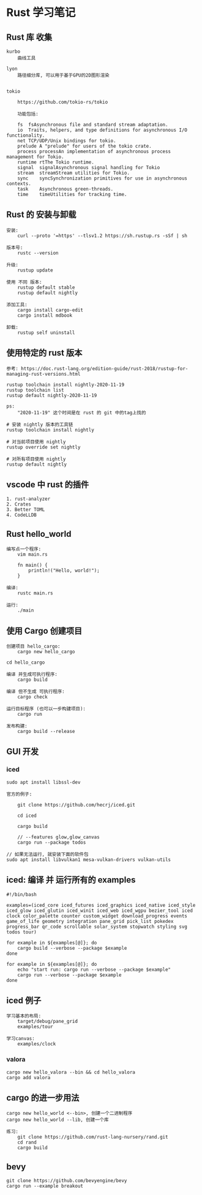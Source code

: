# Rust 学习笔记

## Rust 库 收集

    kurbo
        曲线工具

    lyon
        路径细分库, 可以用于基于GPU的2D图形渲染


    tokio

        https://github.com/tokio-rs/tokio

        功能包括:

        fs	fsAsynchronous file and standard stream adaptation.
        io	Traits, helpers, and type definitions for asynchronous I/O functionality.
        net	TCP/UDP/Unix bindings for tokio.
        prelude	A "prelude" for users of the tokio crate.
        process	processAn implementation of asynchronous process management for Tokio.
        runtime	rtThe Tokio runtime.
        signal	signalAsynchronous signal handling for Tokio
        stream	streamStream utilities for Tokio.
        sync	syncSynchronization primitives for use in asynchronous contexts.
        task	Asynchronous green-threads.
        time	timeUtilities for tracking time.

## Rust 的 安装与卸载

    安装:
        curl --proto '=https' --tlsv1.2 https://sh.rustup.rs -sSf | sh

    版本号:
        rustc --version

    升级:
        rustup update

    使用 不同 版本:
        rustup default stable
        rustup default nightly

    添加工具:
        cargo install cargo-edit
        cargo install mdbook

    卸载:
        rustup self uninstall


## 使用特定的 rust 版本

    参考: https://doc.rust-lang.org/edition-guide/rust-2018/rustup-for-managing-rust-versions.html

    rustup toolchain install nightly-2020-11-19
    rustup toolchain list
    rustup default nightly-2020-11-19

    ps:
        "2020-11-19" 这个时间是在 rust 的 git 中的tag上找的

    # 安装 nightly 版本的工具链
    rustup toolchain install nightly

    # 对当前项目使用 nightly
    rustup override set nightly

    # 对所有项目使用 nightly
    rustup default nightly


## vscode 中 rust 的插件

    1. rust-analyzer
    2. Crates
    3. Better TOML
    4. CodeLLDB

## Rust hello_world

    编写点一个程序:
        vim main.rs

        fn main() {
            println!("Hello, world!");
        }

    编译:
        rustc main.rs

    运行:
        ./main

## 使用 Cargo 创建项目

    创建项目 hello_cargo:
        cargo new hello_cargo

    cd hello_cargo

    编译 并生成可执行程序:
        cargo build

    编译 但不生成 可执行程序:
        cargo check

    运行目标程序 (也可以一步构建项目):
        cargo run

    发布构建:
        cargo build --release

## GUI 开发

### iced

    sudo apt install libssl-dev

    官方的例子:

        git clone https://github.com/hecrj/iced.git

        cd iced

        cargo build

        // --features glow,glow_canvas
        cargo run --package todos

    // 如果无法运行, 就安装下面的软件包
    sudo apt install libvulkan1 mesa-vulkan-drivers vulkan-utils

## iced: 编译 并 运行所有的 examples

    #!/bin/bash

    examples=(iced_core iced_futures iced_graphics iced_native iced_style iced_glow iced_glutin iced_winit iced_web iced_wgpu bezier_tool iced clock color_palette counter custom_widget download_progress events game_of_life geometry integration pane_grid pick_list pokedex progress_bar qr_code scrollable solar_system stopwatch styling svg todos tour)

    for example in ${examples[@]}; do
        cargo build --verbose --package $example
    done

    for example in ${examples[@]}; do
        echo "start run: cargo run --verbose --package $example"
        cargo run --verbose --package $example
    done


## iced 例子

    学习基本的布局:
        target/debug/pane_grid
        examples/tour

    学习canvas:
        examples/clock

### valora

    cargo new hello_valora --bin && cd hello_valora
    cargo add valora

## cargo 的进一步用法

    cargo new hello_world <--bin>, 创建一个二进制程序
    cargo new hello_world --lib, 创建一个库

    练习:
        git clone https://github.com/rust-lang-nursery/rand.git
        cd rand
        cargo build

## bevy

    git clone https://github.com/bevyengine/bevy
    cargo run --example breakout
